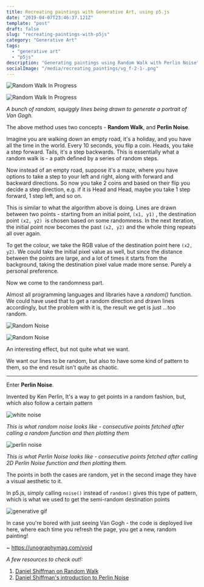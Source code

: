 ```yaml
---
title: Recreating paintings with Generative Art, using p5.js
date: "2019-04-07T23:46:37.121Z"
template: "post"
draft: false
slug: "recreating-paintings-with-p5js"
category: "Generative Art"
tags:
  - "generative art"
  - "p5js"
description: "Generating paintings using Random Walk with Perlin Noise"
socialImage: "/media/recreating_paintings/vg_f-2-1-.png"
---
```

![Random Walk In Progress](/media/recreating_paintings/vg_1.png "Random Walk In Progress")

![Random Walk In Progress](/media/recreating_paintings/vg_2.png "Random Walk In Progress")

*A bunch of random, squiggly lines being drawn to generate a portrait of Van Gogh.*

The above method uses two concepts - **Random Walk**, and **Perlin Noise**.

Imagine you are walking down an empty road, it's a holiday, and you have all the time in the world. Every 10 seconds, you flip a coin. Heads, you take a step forward. Tails, it's a step backwards. This is essentially what a random walk is - a path defined by a series of random steps.

Now instead of an empty road, suppose it's a maze, where you have options to take a step to your left and right, along with forward and backward directions. So now you take 2 coins and based on their flip you decide a step direction, e.g. if it is Head and Head, maybe you take 1 step forward, 1 step left, and so on.

This is similar to what the algorithm above is doing. Lines are drawn between two points - starting from an initial point, `(x1, y1)` , the destination point `(x2, y2)`  is chosen based on some randomness. In the next iteration, the initial point now becomes the past `(x2, y2)` and the whole thing repeats all over again.

To get the colour, we take the RGB value of the destination point here `(x2, y2)`. We could take the initial pixel value as well, but since the distance between the points are large, and a lot of times it starts from the background, taking the destination pixel value made more sense. Purely a personal preference.

Now we come to the randomness part.

Almost all programming languages and libraries have a *random()* function. We could have used that to get a random direction and drawn lines accordingly, but the problem with it is, the result we get is just ...too random.[](https://github.com/unography/personal-blog/blob/master/content/blog/recreating-paintings-with-generative-art/vg_r_2.png)

![Random Noise](/media/recreating_paintings/vg_r_0.png "Random Noise")

![Random Noise](/media/recreating_paintings/vg_r_2.png "Random Noise")

An interesting effect, but not quite what we want.

We want our lines to be random, but also to have some kind of pattern to them, so the end result isn't quite as chaotic.

- - -

Enter **Perlin Noise**.

Invented by Ken Perlin, It's a way to get points in a random fashion, but, which also follow a certain pattern

![white noise](/media/recreating_paintings/whitenoise.png "white noise")

*This is what random noise looks like - consecutive points fetched after calling a random function and then plotting them*

![perlin noise](/media/recreating_paintings/perlinnoise.png "perlin noise")



*This is what Perlin Noise looks like - consecutive points fetched after calling 2D Perlin Noise function and then plotting them.*

The points in both the cases are random, yet in the second image they have a visual aesthetic to it.

In p5.js, simply calling `noise()` instead of `random()` gives this type of pattern, which is what we used to get the semi-random destination points

![generative gif](/media/recreating_paintings/vangoghgenerative-1f14226fa7fbce3ab1236133995b81bf.gif "generative gif")

In case you're bored with just seeing Van Gogh - the code is deployed live here, where each time you refresh the page, you get a new, random painting!

~ <https://unographymag.com/void>

*A few resources to check out!:*

1. [Daniel Shiffman on Random Walk](https://www.youtube.com/watch?v=l__fEY1xanY&)
2. [Daniel Shiffman's introduction to Perlin Noise](https://www.youtube.com/watch?v=Qf4dIN99e2w)